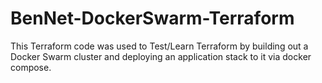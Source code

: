 # BenNet-DockerSwarm-Terraform
This Terraform code was used to Test/Learn Terraform by building out a Docker Swarm cluster and deploying an application stack to it via docker compose.
